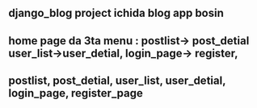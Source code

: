 ## django_blog project ichida blog app bosin
## home page da 3ta menu : postlist-> post_detial user_list->user_detial, login_page-> register,
## postlist, post_detial, user_list, user_detial, login_page, register_page